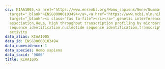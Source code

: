 ```yaml
---
csv: KIAA1005,<a href="https://www.ensembl.org/Homo_sapiens/Gene/Summary?db=core;g=ENSG00000103494"
  target="_blank">ENSG00000103494</a>,<a href="https://www.ncbi.nlm.nih.gov/pubmed/17216044"
  target="_blank"><i class="fas fa-file"></i></a>",genetic interference,functional
  association,HeLa, high throughput transcription profiling by microarray,nucleotide
  sequence identification,nucleotide sequence identification,transcriptional regulation,down-regulates
  activity
data_alias: KIAA1005
data_id: ENSG00000103494
data_numevidence: 1
data_species: Homo sapiens
data_taxid: '9606'
title: KIAA1005
---
```

